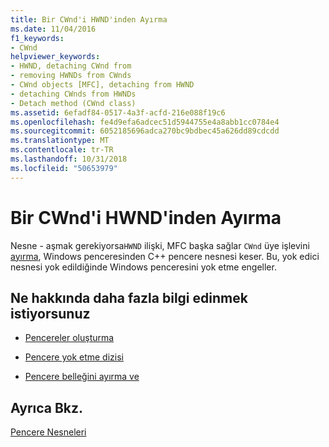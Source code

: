 ```yaml
---
title: Bir CWnd'i HWND'inden Ayırma
ms.date: 11/04/2016
f1_keywords:
- CWnd
helpviewer_keywords:
- HWND, detaching CWnd from
- removing HWNDs from CWnds
- CWnd objects [MFC], detaching from HWND
- detaching CWnds from HWNDs
- Detach method (CWnd class)
ms.assetid: 6efadf84-0517-4a3f-acfd-216e088f19c6
ms.openlocfilehash: fe4d9efa6adcec51d5944755e4a8abb1cc0784e4
ms.sourcegitcommit: 6052185696adca270bc9bdbec45a626dd89cdcdd
ms.translationtype: MT
ms.contentlocale: tr-TR
ms.lasthandoff: 10/31/2018
ms.locfileid: "50653979"
---
```

# <a name="detaching-a-cwnd-from-its-hwnd"></a>Bir CWnd'i HWND'inden Ayırma

Nesne - aşmak gerekiyorsa`HWND` ilişki, MFC başka sağlar `CWnd` üye işlevini [ayırma](../mfc/reference/cwnd-class.md#detach), Windows penceresinden C++ pencere nesnesi keser. Bu, yok edici nesnesi yok edildiğinde Windows penceresini yok etme engeller.

## <a name="what-do-you-want-to-know-more-about"></a>Ne hakkında daha fazla bilgi edinmek istiyorsunuz

- [Pencereler oluşturma](../mfc/creating-windows.md)

- [Pencere yok etme dizisi](../mfc/window-destruction-sequence.md)

- [Pencere belleğini ayırma ve](../mfc/allocating-and-deallocating-window-memory.md)

## <a name="see-also"></a>Ayrıca Bkz.

[Pencere Nesneleri](../mfc/window-objects.md)

